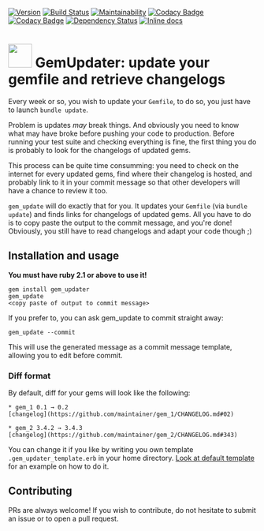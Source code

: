 [![Version     ](https://img.shields.io/gem/v/gem_updater.svg?style=flat)](https://rubygems.org/gems/gem_updater)
[![Build Status](https://img.shields.io/travis/MaximeD/gem_updater/master.svg?style=flat)](https://travis-ci.org/MaximeD/gem_updater)
[![Maintainability](https://api.codeclimate.com/v1/badges/74dc27b2f9635ecb851a/maintainability)](https://codeclimate.com/github/MaximeD/gem_updater/maintainability)
[![Codacy Badge](https://api.codacy.com/project/badge/Grade/d6d4f756ade048bd86624347856da9ea)](https://www.codacy.com/app/MaximeD/gem_updater?utm_source=github.com&amp;utm_medium=referral&amp;utm_content=MaximeD/gem_updater&amp;utm_campaign=Badge_Grade)
[![Codacy Badge](https://api.codacy.com/project/badge/Coverage/d6d4f756ade048bd86624347856da9ea)](https://www.codacy.com/app/MaximeD/gem_updater?utm_source=github.com&amp;utm_medium=referral&amp;utm_content=MaximeD/gem_updater&amp;utm_campaign=Badge_Coverage)
[![Dependency Status](https://gemnasium.com/badges/github.com/MaximeD/gem_updater.svg)](https://gemnasium.com/github.com/MaximeD/gem_updater)
[![Inline docs ](http://inch-ci.org/github/MaximeD/gem_updater.svg?style=flat)](http://inch-ci.org/github/MaximeD/gem_updater)


# <img src="https://cdn.rawgit.com/MaximeD/gem_updater/bff4228f/logo.svg" height="48" width="48"> GemUpdater: update your gemfile and retrieve changelogs

Every week or so, you wish to update your `Gemfile`,
to do so, you just have to launch `bundle update`.

Problem is updates *may* break things.
And obviously you need to know what may have broke before pushing your code to production.
Before running your test suite and checking everything is fine,
the first thing you do is probably to look for the changelogs of updated gems.

This process can be quite time consumming:
you need to check on the internet for every updated gems, find where their changelog is hosted,
and probably link to it in your commit message so that other developers will have a chance
to review it too.

`gem_update` will do exactly that for you.
It updates your `Gemfile` (via `bundle update`) and finds links for changelogs of updated gems.
All you have to do is to copy paste the output to the commit message, and you're done!
Obviously, you still have to read changelogs and adapt your code though ;)

## Installation and usage

**You must have ruby 2.1 or above to use it!**

```
gem install gem_updater
gem_update
<copy paste of output to commit message>
```

If you prefer to, you can ask gem_update to commit straight away:

```
gem_update --commit
```

This will use the generated message as a commit message template, allowing you
to edit before commit.


### Diff format

By default, diff for your gems will look like the following:

```
* gem_1 0.1 → 0.2
[changelog](https://github.com/maintainer/gem_1/CHANGELOG.md#02)

* gem_2 3.4.2 → 3.4.3
[changelog](https://github.com/maintainer/gem_2/CHANGELOG.md#343)
```

You can change it if you like by writing you own template `.gem_updater_template.erb` in your home directory.
[Look at default template](lib/gem_updater_template.erb) for an example on how to do it.

## Contributing

PRs are always welcome!
If you wish to contribute, do not hesitate to submit an issue or to open a pull request.

